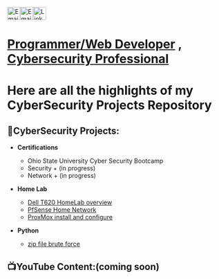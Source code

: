 <a href="https://koobytes.com" title="Portfolio"><img alt="Email"  src="https://img.shields.io/badge/website-f59042?style=for-the-badge&logo=About.me&logoColor=white" height="30" align="center"/></a><a href="mailto:koobytes@gmail.com" title="Email"><img alt="Email" src="https://img.shields.io/badge/Gmail-D14836?style=for-the-badge&logo=gmail&logoColor=white" height="30" align="center"/></a><a href="https://www.linkedin.com/in/joshkoo/"><img  alt="LinkedIn" title="LinkedIn" src="https://img.shields.io/static/v1?message=LinkedIn&logo=linkedin&label=&color=0077B5&logoColor=white&labelColor=&style=for-the-badge" height="30" align="center" /></a> 

<h1><a href="https://github.com/joshkoo1988/Programming-and-Web-Development">Programmer/Web Developer</a> , <a href="https://github.com/joshkoo1988/CyberSecurity">Cybersecurity Professional</a> </h1>
<h1> Here are all the highlights of my CyberSecurity Projects Repository </h1>

<h2>🔐CyberSecurity Projects:</h2>

- <b>Certifications</b>
  - Ohio State University Cyber Security Bootcamp
  - Security + (in progress)
  - Network + (in progress)

- <b> Home Lab</b>
  - [Dell T620 HomeLab overview](https://github.com/joshkoo1988/HomeLab)
  - [PfSense Home Network](https://github.com/joshkoo1988/PfSense-firewall)
  - [ProxMox install and configure](https://github.com/joshkoo1988/ProxMox/)
    
- <b>Python</b>
  - [zip file brute force](https://github.com/joshkoo1988/zip-cracker)
 
<h2>📺YouTube Content:(coming soon)</h2>


